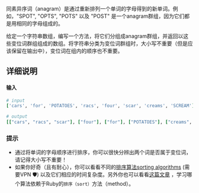同素异序词（anagram）是通过重新排列一个单词的字母得到的新单词。例如，"SPOT", "OPTS", "POTS" 以及 "POST" 是一个anagram群组，因为它们都是用相同的字母组成的。

给定一个字符串数组，编写一个方法，将它们分组成anagram群组，并返回以这些变位词群组组成的数组。将字符串分类为变位词群组时，大小写不重要（但是应该保留在输出中），变位词在组内的顺序也不重要。

## 详细说明

#### 输入

```ruby
# input
['cars', 'for', 'POTATOES', 'racs', 'four', 'scar', 'creams', 'SCREAM']

# output
[["cars", "racs", "scar"], ["four"], ["for"], ["POTATOES"], ["creams", "SCREAM"]]
```

### 提示

* 通过将单词的字母顺序进行排序，你可以很快分辨出两个词是否属于变位词，请记得大小写不重要！
* 如果你好奇（且有耐心），你可以看看不同的[排序算法sorting algorithms](http://en.wikipedia.org/wiki/Sorting_algorithm) (需要VPN 🛡) 以及它们相应的时间复杂度。另外你也可以看看[这篇文章](http://www.igvita.com/2009/03/26/ruby-algorithms-sorting-trie-heaps/) ，学习哪个算法依赖于Ruby的`排序（sort）`方法（method）。
